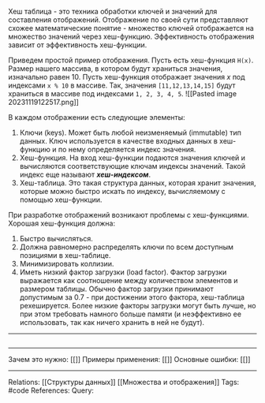Хеш таблица - это техника обработки ключей и значений для составления отображений. Отображение по своей сути представляют схожее математические понятие - множество ключей отображается на множество значений через хеш-функцию. 
Эффективность отображения зависит от эффективность хеш-функции. 

Приведем простой пример отображения. Пусть есть хеш-функция `H(x)`. Размер нашего массива, в котором будут храниться значения, изначально равен 10. Пусть хеш-функция отображает значения $x$ под индексами `x % 10` в массиве. Так, значения `[11,12,13,14,15]` будут храниться в массиве под индексами `1, 2, 3, 4, 5`. 
![[Pasted image 20231119122517.png]]

В каждом отображении есть следующие элементы:
1. Ключи (keys). Может быть любой неизменяемый (immutable) тип данных. Ключ используется в качестве входных данных в хеш-функцию и по нему определяется индекс значения. 
2. Хеш-функция. На вход хеш-функции подаются значения ключей и вычисляются соответствующие ключам индексы значений. Такой индекс еще называют ***хеш-индексом***. 
3. Хеш-таблица. Это такая структура данных, которая хранит значения, которые можно быстро искать по индексу, вычисляемому с помощью хеш-функции. 

При разработке отображений возникают проблемы с хеш-функциями. Хорошая хеш-функция должна:
1. Быстро вычисляться. 
2. Должна равномерно распределять ключи по всем доступным позициями в хеш-таблице.
3. Минимизировать коллизии. 
4. Иметь низкий фактор загрузки (load factor). Фактор загрузки выражается как соотношение между количеством элементов и размером таблицы. Обычно фактор загрузки принимают допустимым за 0.7 - при достижении этого фактора, хеш-таблица рехешируется. Более низкие факторы загрузки могут быть лучше, но при этом требовать намного больше памяти (и неэффективно ее использовать, так как ничего хранить в ней не будут). 

___
```

```
___
Зачем это нужно: [[]] 
Примеры применения: [[]] 
Основные ошибки: [[]]
___
Relations: [[Структуры данных]] [[Множества и отображения]] 
Tags: #code
References: 
Query: 